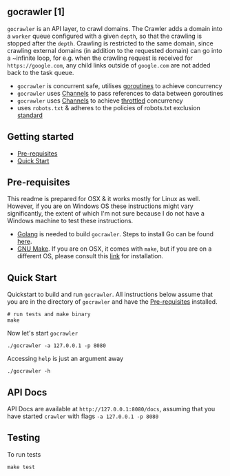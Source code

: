## gocrawler [1]

`gocrawler` is an API layer, to crawl domains. The Crawler adds a domain into a `worker` queue configured with a given `depth`, so that the crawling is stopped after the `depth`. Crawling is restricted to the same domain, since crawling external domains (in addition to the requested domain) can go into a ~infinite loop, for e.g. when the crawling request is received for `https://google.com`, any child links outside of `google.com` are not added back to the task queue.

 * `gocrawler` is concurrent safe, utilises [goroutines](https://gobyexample.com/goroutines) to achieve concurrency
 * `gocrawler` uses [Channels](https://gobyexample.com/channels) to pass references to data between goroutines
 * `gocrawler` uses [Channels](https://gobyexample.com/channels) to achieve [throttled](https://github.com/golang/go/wiki/RateLimiting) concurrency
 * uses `robots.txt` & adheres to the policies of robots.txt exclusion [standard](https://en.wikipedia.org/wiki/Robots_exclusion_standard)

## Getting started

* [Pre-requisites](#pre-requisites)
* [Quick Start](#quick-start)

## Pre-requisites

This readme is prepared for OSX & it works mostly for Linux as well. However, if you are on Windows OS these instructions might vary significantly, the extent of which I'm not sure because I do not have a Windows machine to test these instructions.

 * [Golang](https://golang.org/doc/install) is needed to build `gocrawler`. Steps to install Go can be found [here](https://golang.org/doc/install).
 * [GNU Make](https://www.gnu.org/software/make/). If you are on OSX, it comes with `make`, but if you are on a different OS, please consult this [link](https://www.gnu.org/software/make/) for installation.

## Quick Start

Quickstart to build and run `gocrawler`. All instructions below assume that you are in the directory of `gocrawler` and have the [Pre-requisites](#pre-requisites) installed.

```shell
# run tests and make binary
make
```

Now let's start `gocrawler`

```shell
./gocrawler -a 127.0.0.1 -p 8080
```

Accessing `help` is just an argument away

```shell
./gocrawler -h
```

## API Docs

API Docs are available at `http://127.0.0.1:8080/docs`, assuming that you have started `crawler` with flags `-a 127.0.0.1 -p 8080`

## Testing

To run tests

```shell
make test
```
